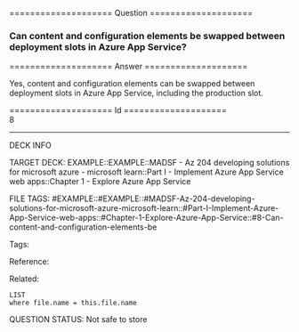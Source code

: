 ==================== Question ====================  

### Can content and configuration elements be swapped between deployment slots in Azure App Service?  

==================== Answer ====================  

Yes, content and configuration elements can be swapped between deployment slots in Azure App Service, including the production slot.

==================== Id ====================  
8

---

DECK INFO

TARGET DECK: EXAMPLE::EXAMPLE::MADSF - Az 204 developing solutions for microsoft azure - microsoft learn::Part I - Implement Azure App Service web apps::Chapter 1 - Explore Azure App Service

FILE TAGS: #EXAMPLE::#EXAMPLE::#MADSF-Az-204-developing-solutions-for-microsoft-azure-microsoft-learn::#Part-I-Implement-Azure-App-Service-web-apps::#Chapter-1-Explore-Azure-App-Service::#8-Can-content-and-configuration-elements-be

Tags:

Reference:

Related:

```dataview
LIST
where file.name = this.file.name
```

QUESTION STATUS: Not safe to store
